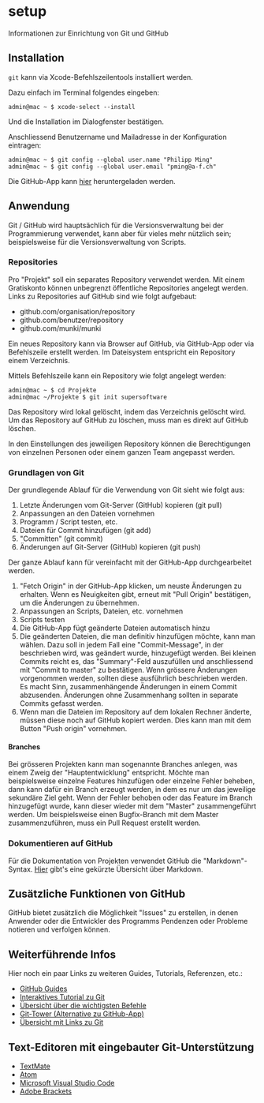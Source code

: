 # setup
Informationen zur Einrichtung von Git und GitHub

## Installation
`git` kann via Xcode-Befehlszeilentools installiert werden.

Dazu einfach im Terminal folgendes eingeben:

```shell
admin@mac ~ $ xcode-select --install
```

Und die Installation im Dialogfenster bestätigen.

Anschliessend Benutzername und Mailadresse in der Konfiguration eintragen:

```shell
admin@mac ~ $ git config --global user.name "Philipp Ming"
admin@mac ~ $ git config --global user.email "pming@a-f.ch"
```

Die GitHub-App kann [hier](https://desktop.github.com) heruntergeladen werden.

## Anwendung
Git / GitHub wird hauptsächlich für die Versionsverwaltung bei der Programmierung verwendet, kann aber für vieles mehr nützlich sein; beispielsweise für die Versionsverwaltung von Scripts.

### Repositories
Pro "Projekt" soll ein separates Repository verwendet werden. Mit einem Gratiskonto können unbegrenzt öffentliche Repositories angelegt werden.
Links zu Repositories auf GitHub sind wie folgt aufgebaut:

* github.com/organisation/repository
* github.com/benutzer/repository
* github.com/munki/munki

Ein neues Repository kann via Browser auf GitHub, via GitHub-App oder via Befehlszeile erstellt werden. Im Dateisystem entspricht ein Repository einem Verzeichnis.

Mittels Befehlszeile kann ein Repository wie folgt angelegt werden:

```shell
admin@mac ~ $ cd Projekte
admin@mac ~/Projekte $ git init supersoftware
```

Das Repository wird lokal gelöscht, indem das Verzeichnis gelöscht wird.
Um das Repository auf GitHub zu löschen, muss man es direkt auf GitHub löschen.

In den Einstellungen des jeweiligen Repository können die Berechtigungen von einzelnen Personen oder einem ganzen Team angepasst werden.

### Grundlagen von Git
Der grundlegende Ablauf für die Verwendung von Git sieht wie folgt aus:

1. Letzte Änderungen vom Git-Server (GitHub) kopieren (git pull)
2. Anpassungen an den Dateien vornehmen
3. Programm / Script testen, etc.
4. Dateien für Commit hinzufügen (git add)
5. "Committen" (git commit)
6. Änderungen auf Git-Server (GitHub) kopieren (git push)

Der ganze Ablauf kann für vereinfacht mit der GitHub-App durchgearbeitet werden.

1. "Fetch Origin" in der GitHub-App klicken, um neuste Änderungen zu erhalten. Wenn es Neuigkeiten gibt, erneut mit "Pull Origin" bestätigen, um die Änderungen zu übernehmen.
2. Anpassungen an Scripts, Dateien, etc. vornehmen
3. Scripts testen
4. Die GitHub-App fügt geänderte Dateien automatisch hinzu
5. Die geänderten Dateien, die man definitiv hinzufügen möchte, kann man wählen. Dazu soll in jedem Fall eine "Commit-Message", in der beschrieben wird, was geändert wurde, hinzugefügt werden. Bei kleinen Commits reicht es, das "Summary"-Feld auszufüllen und anschliessend mit "Commit to master" zu bestätigen. Wenn grössere Änderungen vorgenommen werden, sollten diese ausführlich beschrieben werden. Es macht Sinn, zusammenhängende Änderungen in einem Commit abzusenden. Änderungen ohne Zusammenhang sollten in separate Commits gefasst werden.
6. Wenn man die Dateien im Repository auf dem lokalen Rechner änderte, müssen diese noch auf GitHub kopiert werden. Dies kann man mit dem Button "Push origin" vornehmen.

#### Branches
Bei grösseren Projekten kann man sogenannte Branches anlegen, was einem Zweig der "Hauptentwicklung" entspricht. Möchte man beispielsweise einzelne Features hinzufügen oder einzelne Fehler beheben, dann kann dafür ein Branch erzeugt werden, in dem es nur um das jeweilige sekundäre Ziel geht. Wenn der Fehler behoben oder das Feature im Branch hinzugefügt wurde, kann dieser wieder mit dem "Master" zusammengeführt werden.
Um beispielsweise einen Bugfix-Branch mit dem Master zusammenzuführen, muss ein Pull Request erstellt werden.

### Dokumentieren auf GitHub
Für die Dokumentation von Projekten verwendet GitHub die "Markdown"-Syntax.
[Hier](http://texwelt.de/wissen/markdown_help/) gibt's eine gekürzte Übersicht über Markdown.

## Zusätzliche Funktionen von GitHub
GitHub bietet zusätzlich die Möglichkeit "Issues" zu erstellen, in denen Anwender oder die Entwickler des Programms Pendenzen oder Probleme notieren und verfolgen können.

## Weiterführende Infos
Hier noch ein paar Links zu weiteren Guides, Tutorials, Referenzen, etc.:

* [GitHub Guides](https://guides.github.com)
* [Interaktives Tutorial zu Git](https://try.github.io/levels/1/challenges/1)
* [Übersicht über die wichtigsten Befehle](https://rogerdudler.github.io/git-guide/index.de.html)
* [Git-Tower (Alternative zu GitHub-App)](https://www.git-tower.com/mac/)
* [Übersicht mit Links zu Git](https://stefanimhoff.de/2009/einstieg-in-git-als-versionskontrollsystem/)

## Text-Editoren mit eingebauter Git-Unterstützung

* [TextMate](http://macromates.com)
* [Atom](https://atom.io)
* [Microsoft Visual Studio Code](https://code.visualstudio.com)
* [Adobe Brackets](http://brackets.io)
